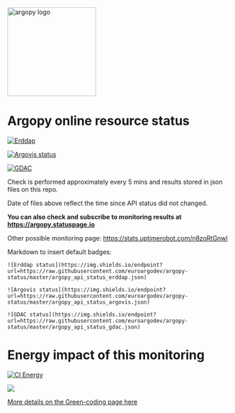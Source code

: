 <img src="https://raw.githubusercontent.com/euroargodev/argopy/master/docs/_static/argopy_logo_long.png" alt="argopy logo" width="200"/> 


# Argopy online resource status

[![Erddap](https://img.shields.io/endpoint?label=src%3D%27erddap%27&style=for-the-badge&url=https://raw.githubusercontent.com/euroargodev/argopy-status/master/argopy_api_status_erddap.json)](https://argopy.statuspage.io/)

[![Argovis status](https://img.shields.io/endpoint?label=src%3D%27argovis%27&style=for-the-badge&url=https://raw.githubusercontent.com/euroargodev/argopy-status/master/argopy_api_status_argovis.json)](https://argopy.statuspage.io/)

[![GDAC](https://img.shields.io/endpoint?label=src%3D%27gdac%27&style=for-the-badge&url=https://raw.githubusercontent.com/euroargodev/argopy-status/master/argopy_api_status_gdac.json)](https://argopy.statuspage.io/)

Check is performed approximately every 5 mins and results stored in json files on this repo.

Date of files above reflect the time since API status did not changed.

**You can also check and subscribe to monitoring results at https://argopy.statuspage.io**

Other possible monitoring page: https://stats.uptimerobot.com/n8zoRtGnwl

Markdown to insert default badges:

    ![Erddap status](https://img.shields.io/endpoint?url=https://raw.githubusercontent.com/euroargodev/argopy-status/master/argopy_api_status_erddap.json)
    
    ![Argovis status](https://img.shields.io/endpoint?url=https://raw.githubusercontent.com/euroargodev/argopy-status/master/argopy_api_status_argovis.json)

    ![GDAC status](https://img.shields.io/endpoint?url=https://raw.githubusercontent.com/euroargodev/argopy-status/master/argopy_api_status_gdac.json)

# Energy impact of this monitoring

[![CI Energy][ci-energy-badge]][ci-energy-link]

<a href="#"><img src="https://api.green-coding.io/v1/ci/badge/get?repo=euroargodev/argopy-status&amp;branch=master&amp;workflow=2724029&amp;mode=totals&amp;metric=carbon&amp;duration_days=30"></a>

[More details on the Green-coding page here][ci-energy-link]

[ci-energy-badge]: https://api.green-coding.io/v1/ci/badge/get?repo=euroargodev/argopy-status&branch=master&workflow=2724029&metric=carbon
[ci-energy-badge-30]: https://api.green-coding.io/v1/ci/badge/get?repo=euroargodev/argopy-status&branch=master&workflow=2724029&metric=carbon&mode=total&duration_days=30
[ci-energy-link]: https://metrics.green-coding.io/ci.html?repo=euroargodev/argopy-status&branch=master&workflow=2724029
